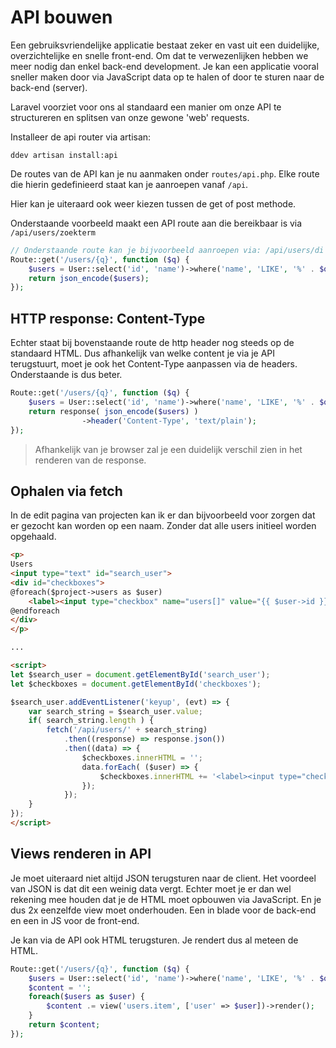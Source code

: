# API bouwen

Een gebruiksvriendelijke applicatie bestaat zeker en vast uit een duidelijke, overzichtelijke en snelle front-end. Om dat te verwezenlijken hebben we meer nodig dan enkel back-end development. Je kan een applicatie vooral sneller maken door via JavaScript data op te halen of door te sturen naar de back-end (server).

Laravel voorziet voor ons al standaard een manier om onze API te structureren en splitsen van onze gewone 'web' requests.

Installeer de api router via artisan:

```shell
ddev artisan install:api
```

De routes van de API kan je nu aanmaken onder `routes/api.php`. Elke route die hierin gedefinieerd staat kan je aanroepen vanaf `/api`.

Hier kan je uiteraard ook weer kiezen tussen de get of post methode.

Onderstaande voorbeeld maakt een API route aan die bereikbaar is via `/api/users/zoekterm`

``` php
// Onderstaande route kan je bijvoorbeeld aanroepen via: /api/users/di
Route::get('/users/{q}', function ($q) {
    $users = User::select('id', 'name')->where('name', 'LIKE', '%' . $q . '%')->get();
    return json_encode($users);
});
```

## HTTP response: Content-Type

Echter staat bij bovenstaande route de http header nog steeds op de standaard HTML. Dus afhankelijk van welke content je via je API terugstuurt, moet je ook het Content-Type aanpassen via de headers. Onderstaande is dus beter.

``` php
Route::get('/users/{q}', function ($q) {
    $users = User::select('id', 'name')->where('name', 'LIKE', '%' . $q . '%')->get();
    return response( json_encode($users) )
                ->header('Content-Type', 'text/plain');
});
```

> Afhankelijk van je browser zal je een duidelijk verschil zien in het renderen van de response.

## Ophalen via fetch

In de edit pagina van projecten kan ik er dan bijvoorbeeld voor zorgen dat er gezocht kan worden op een naam. Zonder dat alle users initieel worden opgehaald.

``` html
<p>
Users
<input type="text" id="search_user">
<div id="checkboxes">
@foreach($project->users as $user)
    <label><input type="checkbox" name="users[]" value="{{ $user->id }}" checked> {{ $user->name }}</label>
@endforeach
</div>
</p>

...

<script>
let $search_user = document.getElementById('search_user');
let $checkboxes = document.getElementById('checkboxes');

$search_user.addEventListener('keyup', (evt) => {
    var search_string = $search_user.value;
    if( search_string.length ) {
        fetch('/api/users/' + search_string)
            .then((response) => response.json())
            .then((data) => {
                $checkboxes.innerHTML = '';
                data.forEach( ($user) => {
                    $checkboxes.innerHTML += '<label><input type="checkbox" name="users[]" value="' + $user.id + '"> ' + $user.name + '</label>'
                });
            });
    }
});
</script>
```

## Views renderen in API

Je moet uiteraard niet altijd JSON terugsturen naar de client. Het voordeel van JSON is dat dit een weinig data vergt. Echter moet je er dan wel rekening mee houden dat je de HTML moet opbouwen via JavaScript. En je dus 2x eenzelfde view moet onderhouden. Een in blade voor de back-end en een in JS voor de front-end.

Je kan via de API ook HTML terugsturen. Je rendert dus al meteen de HTML.

``` php
Route::get('/users/{q}', function ($q) {
    $users = User::select('id', 'name')->where('name', 'LIKE', '%' . $q . '%')->get();
    $content = '';
    foreach($users as $user) {
        $content .= view('users.item', ['user' => $user])->render();
    }
    return $content;
});
```